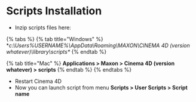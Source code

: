 # Scripts Installation

* Inzip scripts files here: 

{% tabs %}
{% tab title="Windows" %}
**c:\Users\%USERNAME%\AppData\Roaming\MAXON\CINEMA 4D \(version whatever\)\library\scripts\** 
{% endtab %}

{% tab title="Mac" %}
**Applications &gt; Maxon &gt; Cinema 4D \(version whatever\) &gt; scripts**
{% endtab %}
{% endtabs %}

* Restart Cinema 4D
* Now you can launch script from menu **Scripts &gt; User Scripts &gt; Script name**

